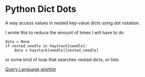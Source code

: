 # Python Dict Dots
A way access values in nested key-value dicts using dot notation.

I wrote this to reduce the amount of times I will have to do

```
data = None
if nested_needle in haystack[needle]:
    data = haystack[needle][nested_needle]
```

or some kind of loop that searches nested dicts, or lists

[Query Language wishlist](docs/ddql.md)
